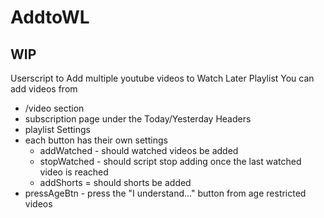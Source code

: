 # AddtoWL
## WIP
Userscript to Add multiple youtube videos to Watch Later Playlist
You can add videos from
  - <channel>/video section
  - subscription page under the Today/Yesterday Headers
  - playlist
Settings
  - each button has their own settings
    - addWatched - should watched videos be added
    - stopWatched - should script stop adding once the last watched video is reached
    - addShorts = should shorts be added
  - pressAgeBtn - press the "I understand..." button from age restricted videos
